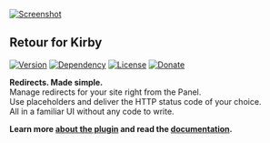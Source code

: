 [![Screenshot](screenshot.jpg)](https://distantnative.com/retour)

## Retour for Kirby

[![Version](https://img.shields.io/badge/release-2.3.2-4271ae.svg?style=for-the-badge)](https://github.com/distantnative/retour-for-kirby/releases)
[![Dependency](https://img.shields.io/badge/kirby-3.4.0-cca000.svg?style=for-the-badge)](https://getkirby.com/)
[![License](https://img.shields.io/badge/license-MIT-7ea328.svg?style=for-the-badge)](https://opensource.org/licenses/MIT)
[![Donate](https://img.shields.io/badge/support-donate-c82829.svg?style=for-the-badge)](https://paypal.me/distantnative)

**Redirects. Made simple.**  
Manage redirects for your site right from the Panel.  
Use placeholders and deliver the HTTP status code of your choice.  
All in a familiar UI without any code to write.  

**Learn more [about the plugin](https://distantnative.com/retour) and read the [documentation](https://distantnative.com/retour/docs).**
